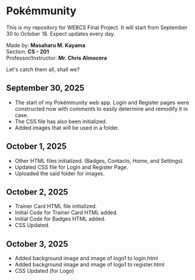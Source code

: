 # Pokémmunity
This is my repository for WEBCS Final Project. It will start from September 30 to October 18. Expect updates every day.<br>

Made by: **Masaharu M. Kayama**<br>
Section: **CS - 201**<br>
Professor/Instructor: **Mr. Chris Almocera**<br>

Let's catch them all, shall we?

## September 30, 2025
- The start of my Pokémmunity web app. Login and Register pages were constructed now with comments to easily determine and remodify it in case.
- The CSS file has also been initialized.
- Added images that will be used in a folder.

## October 1, 2025
- Other HTML files initialized. (Badges, Contacts, Home, and Settings)
- Updated CSS file for Login and Register Page.
- Uploaded the said folder for images.

## October 2, 2025
- Trainer Card HTML file initialized.
- Initial Code for Trainer Card HTML added.
- Initial Code for Badges HTML added.
- CSS Updated.

## October 3, 2025
- Added background image and image of logo1 to login.html
- Added background image and image of logo1 to register.html
- CSS Updated (for Logo)
